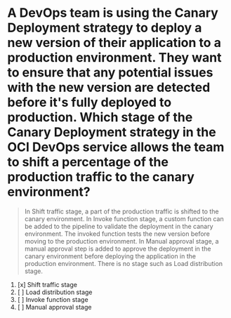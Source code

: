 # A DevOps team is using the Canary Deployment strategy to deploy a new version of their application to a production environment. They want to ensure that any potential issues with the new version are detected before it's fully deployed to production. Which stage of the Canary Deployment strategy in the OCI DevOps service allows the team to shift a percentage of the production traffic to the canary environment?

> In Shift traffic stage, a part of the production traffic is shifted to the canary environment. In Invoke function stage, a custom function can be added to the pipeline to validate the deployment in the canary environment. The invoked function tests the new version before moving to the production environment. In Manual approval stage, a manual approval step is added to approve the deployment in the canary environment before deploying the application in the production environment. There is no stage such as Load distribution stage.

1. [x] Shift traffic stage
1. [ ] Load distribution stage
1. [ ] Invoke function stage
1. [ ] Manual approval stage
